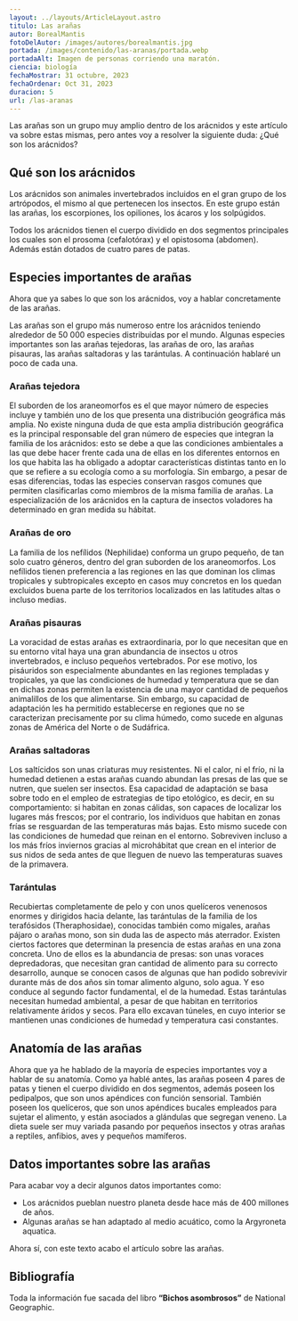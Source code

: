 ```yaml
---
layout: ../layouts/ArticleLayout.astro
titulo: Las arañas
autor: BorealMantis
fotoDelAutor: /images/autores/borealmantis.jpg
portada: /images/contenido/las-aranas/portada.webp
portadaAlt: Imagen de personas corriendo una maratón.
ciencia: biología
fechaMostrar: 31 octubre, 2023
fechaOrdenar: Oct 31, 2023
duracion: 5
url: /las-aranas
---
```


Las arañas son un grupo muy amplio dentro de los arácnidos y este artículo va sobre estas mismas, pero antes voy a resolver la siguiente duda: ¿Qué son los arácnidos?

## Qué son los arácnidos

Los arácnidos son animales invertebrados incluidos en el gran grupo de los artrópodos, el mismo al que pertenecen los insectos. En este grupo están las arañas, los escorpiones, los opiliones, los ácaros y los solpúgidos.

Todos los arácnidos tienen el cuerpo dividido en dos segmentos principales los cuales son el prosoma (cefalotórax) y el opistosoma (abdomen). Además están dotados de cuatro pares de patas.

## Especies importantes de arañas

Ahora que ya sabes lo que son los arácnidos, voy a hablar concretamente de las arañas.

Las arañas son el grupo más numeroso entre los arácnidos teniendo alrededor de 50 000 especies distribuidas por el mundo. Algunas especies importantes son las arañas tejedoras, las arañas de oro, las arañas pisauras, las arañas saltadoras y las tarántulas. A continuación hablaré un poco de cada una.

### Arañas tejedora

El suborden de los araneomorfos es el que mayor número de especies incluye y también uno de los que presenta una distribución geográfica más amplia. No existe ninguna duda de que esta amplia distribución geográfica es la principal responsable del gran número de especies que integran la familia de los arácnidos: esto se debe a que las condiciones ambientales a las que debe hacer frente cada una de ellas en los diferentes entornos en los que habita las ha obligado a adoptar características distintas tanto en lo que se refiere a su ecología como a su morfología. Sin embargo, a pesar de esas diferencias, todas las especies conservan rasgos comunes que permiten clasificarlas como miembros de la misma familia de arañas. La especialización de los arácnidos en la captura de insectos voladores ha determinado en gran medida su hábitat.

### Arañas de oro

La familia de los nefílidos (Nephilidae) conforma un grupo pequeño, de tan solo cuatro géneros, dentro del gran suborden de los araneomorfos. Los nefílidos tienen preferencia a las regiones en las que dominan los climas tropicales y subtropicales excepto en casos muy concretos en los quedan excluidos buena parte de los territorios localizados en las latitudes altas o incluso medias.

### Arañas pisauras

La voracidad de estas arañas es extraordinaria, por lo que necesitan que en su entorno vital haya una gran abundancia de insectos u otros invertebrados, e incluso pequeños vertebrados. Por ese motivo, los pisáuridos son especialmente abundantes en las regiones templadas y tropicales, ya que las condiciones de humedad y temperatura que se dan en dichas zonas permiten la existencia de una mayor cantidad de pequeños animalillos de los que alimentarse. Sin embargo, su capacidad de adaptación les ha permitido establecerse en regiones que no se caracterizan precisamente por su clima húmedo, como sucede en algunas zonas de América del Norte o de Sudáfrica.

### Arañas saltadoras

Los saltícidos son unas criaturas muy resistentes. Ni el calor, ni el frío, ni la humedad detienen a estas arañas cuando abundan las presas de las que se nutren, que suelen ser insectos. Esa capacidad de adaptación se basa sobre todo en el empleo de estrategias de tipo etológico, es decir, en su comportamiento: si habitan en zonas cálidas, son capaces de localizar los lugares más frescos; por el contrario, los individuos que habitan en zonas frías se resguardan de las temperaturas más bajas. Esto mismo sucede con las condiciones de humedad que reinan en el entorno. Sobreviven incluso a los más fríos inviernos gracias al microhábitat que crean en el interior de sus nidos de seda antes de que lleguen de nuevo las temperaturas suaves de la primavera.

### Tarántulas

Recubiertas completamente de pelo y con unos quelíceros venenosos enormes y dirigidos hacia delante, las tarántulas de la familia de los terafósidos (Theraphosidae), conocidas también como migales, arañas pájaro o arañas mono, son sin duda las de aspecto más aterrador. Existen ciertos factores que determinan la presencia de estas arañas en una zona concreta. Uno de ellos es la abundancia de presas: son unas voraces depredadoras, que necesitan gran cantidad de alimento para su correcto desarrollo, aunque se conocen casos de algunas que han podido sobrevivir durante más de dos años sin tomar alimento alguno, solo agua. Y eso conduce al segundo factor fundamental, el de la humedad. Estas tarántulas necesitan humedad ambiental, a pesar de que habitan en territorios relativamente áridos y secos. Para ello excavan túneles, en cuyo interior se mantienen unas condiciones de humedad y temperatura casi constantes.

## Anatomía de las arañas

Ahora que ya he hablado de la mayoría de especies importantes voy a hablar de su anatomía. Como ya hablé antes, las arañas poseen 4 pares de patas y tienen el cuerpo dividido en dos segmentos, además poseen los pedipalpos, que son unos apéndices con función sensorial. También poseen los quelíceros, que son unos apéndices bucales empleados para sujetar el alimento, y están asociados a glándulas que segregan veneno. La dieta suele ser muy variada pasando por pequeños insectos y otras arañas a reptiles, anfibios, aves y pequeños mamíferos.

## Datos importantes sobre las arañas
Para acabar voy a decir algunos datos importantes como:

- Los arácnidos pueblan nuestro planeta desde hace más de 400 millones de años.
- Algunas arañas se han adaptado al medio acuático, como la Argyroneta aquatica.

Ahora sí, con este texto acabo el artículo sobre las arañas.

## Bibliografía

Toda la información fue sacada del libro **“Bichos asombrosos”** de National Geographic.